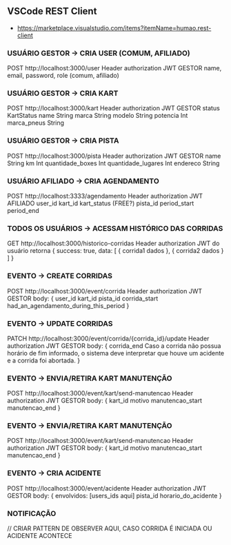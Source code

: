 ## VSCode REST Client
* <https://marketplace.visualstudio.com/items?itemName=humao.rest-client>

### USUÁRIO GESTOR -> CRIA USER (COMUM, AFILIADO)
POST http://localhost:3000/user
Header authorization JWT GESTOR
name, email, password, role (comum, afiliado)

### USUÁRIO GESTOR -> CRIA KART
POST http://localhost:3000/kart
Header authorization JWT GESTOR
status      KartStatus
name        String
marca       String
modelo      String
potencia    Int
marca_pneus String

### USUÁRIO GESTOR -> CRIA PISTA
POST http://localhost:3000/pista
Header authorization JWT GESTOR
name               String
km                 Int
quantidade_boxes   Int
quantidade_lugares Int
endereco           String

### USUÁRIO AFILIADO -> CRIA AGENDAMENTO
POST http://localhost:3333/agendamento
Header authorization JWT AFILIADO
user_id
kart_id
kart_status (FREE?)
pista_id
period_start
period_end

### TODOS OS USUÁRIOS -> ACESSAM HISTÓRICO DAS CORRIDAS
GET http://localhost:3000/historico-corridas
Header authorization JWT do usuário
retorna {
	success: true,
	data: [
		{
			corrida1 dados
		},
		{
			corrida2 dados
		}
	]
}

### EVENTO -> CREATE CORRIDAS
POST http://localhost:3000/event/corrida
Header authorization JWT GESTOR
body: {
	user_id
	kart_id
	pista_id
	corrida_start
	had_an_agendamento_during_this_period
}

### EVENTO -> UPDATE CORRIDAS
PATCH http://localhost:3000/event/corrida/{corrida_id}/update
Header authorization JWT GESTOR
body: {
	corrida_end
	Caso a corrida não possua horário de fim informado, o sistema deve interpretar que houve um acidente e a corrida foi abortada.
}

### EVENTO -> ENVIA/RETIRA KART MANUTENÇÃO
POST http://localhost:3000/event/kart/send-manutencao
Header authorization JWT GESTOR
body: {
	kart_id
	motivo
	manutencao_start
	manutencao_end
}

### EVENTO -> ENVIA/RETIRA KART MANUTENÇÃO
POST http://localhost:3000/event/kart/send-manutencao
Header authorization JWT GESTOR
body: {
	kart_id
	motivo
	manutencao_start
	manutencao_end
}

### EVENTO -> CRIA ACIDENTE
POST http://localhost:3000/event/acidente
Header authorization JWT GESTOR
body: {
	envolvidos: [users_ids aqui]
	pista_id
	horario_do_acidente
}

### NOTIFICAÇÃO
// CRIAR PATTERN DE OBSERVER AQUI, CASO CORRIDA É INICIADA OU ACIDENTE ACONTECE
